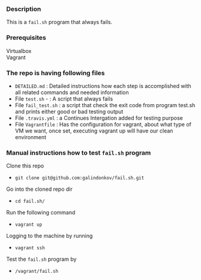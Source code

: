 ### Description

  This is a ```fail.sh``` program that always fails.

### Prerequisites

Virtualbox\
Vagrant


### The repo is having following files

- ```DETAILED.md``` : Detailed instructions how each step is accomplished with all related commands and needed information
- File ```test.sh``` - : A script that always fails
- File ```fail_test.sh``` : a script that check the exit code from program test.sh and prints either good or bad testing output 
- File ```.travis.yml``` : a Continues Intergation added for testing purpose
- File ```Vagrantfile``` : Has the configuration for vagrant, about what type of VM we want, once set, executing vagrant up will have our clean environment


### Manual instructions how to test ```fail.sh``` program

Clone this repo

- ```git clone git@github.com:galindonkov/fail.sh.git```

Go into the cloned repo dir

- ```cd fail.sh/```

Run the following command

- ```vagrant up```

Logging to the machine by running

- ```vagrant ssh```

Test the ```fail.sh``` program by

- ```/vagrant/fail.sh```
